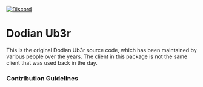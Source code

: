 [![Discord](https://discordapp.com/api/guilds/833648712633810974/widget.png)](https://discord.gg/m4CkqrakHn)
# Dodian Ub3r
This is the original Dodian Ub3r source code, which has been maintained by various people over the years. The client in this package is not the same client that was used back in the day.

### Contribution Guidelines
